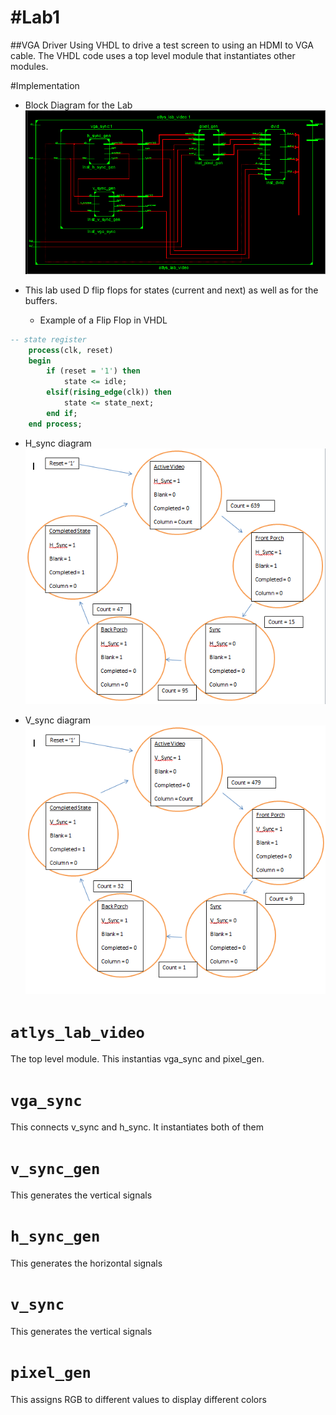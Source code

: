 #Lab1
====

##VGA Driver
Using VHDL to drive a test screen to using an HDMI to VGA cable. The VHDL code uses a top level module that instantiates other modules. 

#Implementation

- Block Diagram for the Lab
![alt text](Block_Diagram.png "Block Diagram")

- This lab used D flip flops for states (current and next) as well as for the buffers.
  - Example of a Flip Flop in VHDL
``` VHDL
-- state register
	process(clk, reset)
	begin
		if (reset = '1') then
			state <= idle;
		elsif(rising_edge(clk)) then
			state <= state_next;
		end if;
	end process;
```

- H_sync diagram
![alt text](H_Sync.PNG "H Sync")

- V_sync diagram
![alt text](V_Sync.PNG "V Sync")

# `atlys_lab_video`
The top level module. This instantias vga_sync and pixel_gen.

# `vga_sync`
This connects v_sync and h_sync. It instantiates both of them

# `v_sync_gen`
This generates the vertical signals

# `h_sync_gen`
This generates the horizontal signals

# `v_sync`
This generates the vertical signals

# `pixel_gen`
This assigns RGB to different values to display different colors

